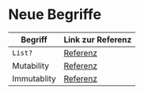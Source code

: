 # Neue Begriffe

| Begriff      | Link zur Referenz                                                                |
|--------------|----------------------------------------------------------------------------------|
| `List?`      | [Referenz](https://docs.python.org/3/tutorial/datastructures.html#more-on-lists) |
| Mutability   | [Referenz](https://docs.python.org/3/glossary.html#term-mutable)                 |
| Immutablity  | [Referenz](https://docs.python.org/3/glossary.html#term-immutable)               |

